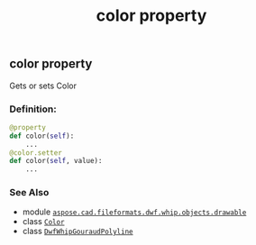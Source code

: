 ﻿---
title: color property
second_title: Aspose.CAD for Python via .NET API References
description: 
type: docs
weight: 40
url: /python-net/aspose.cad.fileformats.dwf.whip.objects.drawable/dwfwhipgouraudpolyline/color/
is_root: false
---

## color property


Gets or sets Color
### Definition:
```python
@property
def color(self):
    ...
@color.setter
def color(self, value):
    ...
```

### See Also
* module [`aspose.cad.fileformats.dwf.whip.objects.drawable`](../../)
* class [`Color`](/cad/python-net/aspose.cad/color)
* class [`DwfWhipGouraudPolyline`](/cad/python-net/aspose.cad.fileformats.dwf.whip.objects.drawable/dwfwhipgouraudpolyline)
